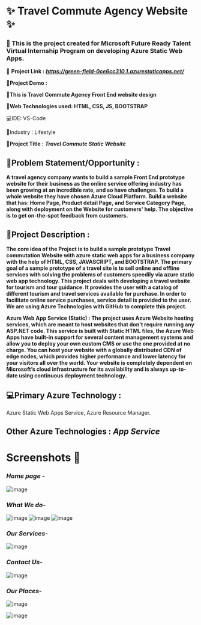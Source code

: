# ✨ Travel Commute Agency Website ✨ #

### :pushpin: This is the project created for Microsoft Future Ready Talent Virtual Internship Program on developing Azure Static Web Apps. ###

**:dart:** **Project Link :**
***https://green-field-0ce6cc310.1.azurestaticapps.net/***

:dart:**Project Demo :**

:triangular_flag_on_post:**This is Travel Commute Agency Front End website design**

**:satellite:Web Technologies used: HTML, CSS, JS, BOOTSTRAP**

:computer:IDE: VS-Code

:briefcase:Industry :
Lifestyle

:triangular_flag_on_post:**Project Title :**
***Travel Commute Static Website***

## :orange_book:Problem Statement/Opportunity : ##

**A travel agency company wants to build a sample Front End prototype website for their business as the online service offering industry has been growing at an incredible rate, and so have challenges. To build a whole website they have chosen Azure Cloud Platform. Build a website that has: Home Page, Product detail Page, and Service Category Page, along with deployment on the Website for customers' help. The objective is to get on-the-spot feedback from customers.**

## :pencil:Project Description : ##

**The core idea of the Project is to build a sample prototype Travel commutation Website with azure static web apps for a business company with the help of HTML, CSS, JAVASCRIPT, and BOOTSTRAP. The primary goal of a sample prototype of a travel site is to sell online and offline services with solving the problems of customers speedily via azure static web app technology. This project deals with developing a travel website for tourism and tour guidance. It provides the user with a catalog of different tourism and travel services available for purchase. In order to facilitate online service purchases, service detail is provided to the user. We are using Azure Technologies with GitHub to complete this project.**

**Azure Web App Service (Static) : The project uses Azure Website hosting services, which are meant to host websites that don't require running any ASP.NET code. This service is built with Static HTML files, the Azure Web Apps have built-in support for several content management systems and allow you to deploy your own custom CMS or use the one provided at no charge. You can host your website with a globally distributed CDN of edge nodes, which provides higher performance and lower latency for your visitors all over the world. Your website is completely dependent on Microsoft’s cloud infrastructure for its availability and is always up-to-date using continuous deployment technology.**

## :computer:Primary Azure Technology : ##
Azure Static Web Apps Service, Azure Resource Manager.

## Other Azure Technologies : ***App Service*** ##

# Screenshots  📸 #
### ***Home page -*** ###

![image](https://user-images.githubusercontent.com/86942586/179417306-cfaadf0b-bab9-422a-be8e-b30ed7e5185c.png)

### ***What We do-*** ###

![image](https://user-images.githubusercontent.com/86942586/179417353-c562bca4-aa6a-4963-8087-236ba6d8418d.png)
![image](https://user-images.githubusercontent.com/86942586/179417445-03818c2a-3060-446b-966d-eb4bd361dd57.png)
![image](https://user-images.githubusercontent.com/86942586/179417513-98c2a770-4493-43dd-93d7-545e138a4dd9.png)

### ***Our Services-*** ###

![image](https://user-images.githubusercontent.com/86942586/179418716-62fbc681-07d3-4d56-96b1-1e836d23a1f2.png)

### ***Contact Us-*** ###

![image](https://user-images.githubusercontent.com/86942586/179418554-ae759384-842b-44b5-85f9-c1038ff55aba.png)

### ***Our Places-*** ###

![image](https://user-images.githubusercontent.com/86942586/179418597-9f8dc0f3-6389-405b-9780-81bd9674cb22.png)

![image](https://user-images.githubusercontent.com/86942586/179370346-00c1ed2d-792b-4a59-af85-c26eb607aac2.png)
